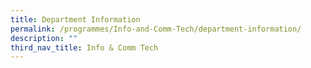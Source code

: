 ```yaml
---
title: Department Information
permalink: /programmes/Info-and-Comm-Tech/department-information/
description: ""
third_nav_title: Info & Comm Tech
---
```

